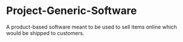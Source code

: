 # Project-Generic-Software
A product-based software meant to be used to sell items online which would be shipped to customers. 
